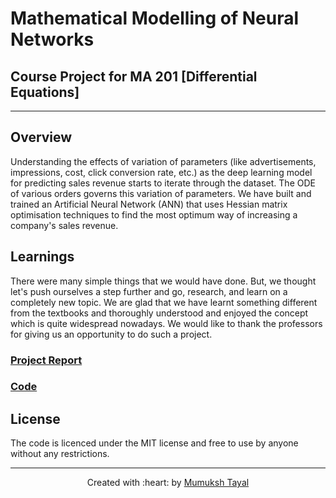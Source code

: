 # Mathematical Modelling of Neural Networks

## Course Project for MA 201 [Differential Equations]

***

## Overview

Understanding the effects of variation of parameters (like advertisements, impressions, cost, click conversion rate, etc.) as the deep learning model for predicting sales revenue starts to iterate through the dataset. The ODE of various orders governs this variation of parameters. We have built and trained an Artificial Neural Network (ANN) that uses Hessian matrix optimisation techniques to find the most optimum way of increasing a company's sales revenue.

## Learnings
There were many simple things that we would have done. But, we thought let's push ourselves a step further and go, research, and learn on a completely new topic. We are glad that we have learnt something different from the textbooks and thoroughly understood and enjoyed the concept which is quite widespread nowadays. We would like to thank the professors for giving us an opportunity to do such a project.


### [Project Report](https://github.com/MumukshTayal/Mathematical-model-NN/blob/main/Report.pdf)
### [Code](https://github.com/MumukshTayal/Mathematical-model-NN/blob/main/Report.pdf)

## License

The code is licenced under the MIT license and free to use by anyone without any restrictions.

***

<p align='center'>Created with :heart: by <a href="https://github.com/MumukshTayal">Mumuksh Tayal</a></p>
